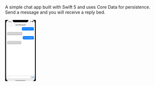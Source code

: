 A simple chat app built with Swift 5 and uses Core Data for persistence.<br>
Send a message and you will receive a reply bed.<br><br>
<img src = "https://github.com/malach1/ChatWithMyself/blob/main/ChatWithMySelf.png" width="100" height="200">